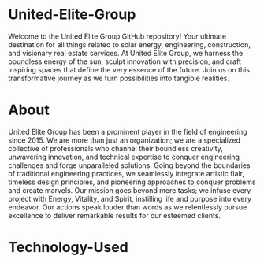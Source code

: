 # United-Elite-Group
Welcome to the United Elite Group GitHub repository! Your ultimate destination for all things related to solar energy, engineering, construction, and visionary real estate services. At United Elite Group, we harness the boundless energy of the sun, sculpt innovation with precision, and craft inspiring spaces that define the very essence of the future. Join us on this transformative journey as we turn possibilities into tangible realities.

# About
United Elite Group has been a prominent player in the field of engineering since 2015. We are more than just an organization; we are a specialized collective of professionals who channel their boundless creativity, unwavering innovation, and technical expertise to conquer engineering challenges and forge unparalleled solutions. Going beyond the boundaries of traditional engineering practices, we seamlessly integrate artistic flair, timeless design principles, and pioneering approaches to conquer problems and create marvels. Our mission goes beyond mere tasks; we infuse every project with Energy, Vitality, and Spirit, instilling life and purpose into every endeavor. Our actions speak louder than words as we relentlessly pursue excellence to deliver remarkable results for our esteemed clients.

# Technology-Used
